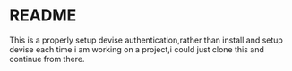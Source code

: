 # README
This is a properly setup devise authentication,rather than install and setup devise each time i am working on a project,i could just clone this and continue from there.
